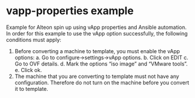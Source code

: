 
# vapp-properties example
Example for Alteon spin up using vApp properties and Ansible automation.
In order for this example to use the vApp option successfully, the following conditions must apply:
1.	Before converting a machine to template, you must enable the vApp options:
    a.	Go to configure->settings->vApp options.
    b.	Click on EDIT
    c.  Go to OVF details.
    d.	Mark the options “iso image” and “VMware tools”.
    e.	Click ok.
2.	The machine that you are converting to template must not have any configuration. Therefore do not turn on the machine before you convert it to template.

